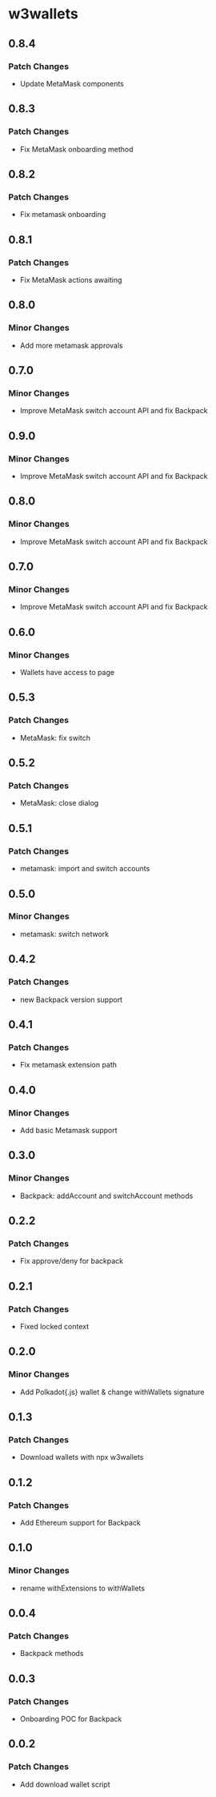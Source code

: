 # w3wallets

## 0.8.4

### Patch Changes

- Update MetaMask components

## 0.8.3

### Patch Changes

- Fix MetaMask onboarding method

## 0.8.2

### Patch Changes

- Fix metamask onboarding

## 0.8.1

### Patch Changes

- Fix MetaMask actions awaiting

## 0.8.0

### Minor Changes

- Add more metamask approvals

## 0.7.0

### Minor Changes

- Improve MetaMask switch account API and fix Backpack

## 0.9.0

### Minor Changes

- Improve MetaMask switch account API and fix Backpack

## 0.8.0

### Minor Changes

- Improve MetaMask switch account API and fix Backpack

## 0.7.0

### Minor Changes

- Improve MetaMask switch account API and fix Backpack

## 0.6.0

### Minor Changes

- Wallets have access to page

## 0.5.3

### Patch Changes

- MetaMask: fix switch

## 0.5.2

### Patch Changes

- MetaMask: close dialog

## 0.5.1

### Patch Changes

- metamask: import and switch accounts

## 0.5.0

### Minor Changes

- metamask: switch network

## 0.4.2

### Patch Changes

- new Backpack version support

## 0.4.1

### Patch Changes

- Fix metamask extension path

## 0.4.0

### Minor Changes

- Add basic Metamask support

## 0.3.0

### Minor Changes

- Backpack: addAccount and switchAccount methods

## 0.2.2

### Patch Changes

- Fix approve/deny for backpack

## 0.2.1

### Patch Changes

- Fixed locked context

## 0.2.0

### Minor Changes

- Add Polkadot{.js} wallet & change withWallets signature

## 0.1.3

### Patch Changes

- Download wallets with npx w3wallets

## 0.1.2

### Patch Changes

- Add Ethereum support for Backpack

## 0.1.0

### Minor Changes

- rename withExtensions to withWallets

## 0.0.4

### Patch Changes

- Backpack methods

## 0.0.3

### Patch Changes

- Onboarding POC for Backpack

## 0.0.2

### Patch Changes

- Add download wallet script
